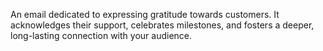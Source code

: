 An email dedicated to expressing gratitude towards customers. It acknowledges their support, celebrates milestones, and fosters a deeper, long-lasting connection with your audience.






